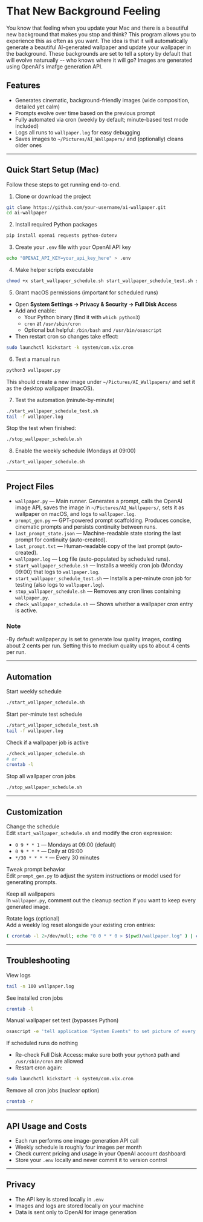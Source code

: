 # That New Background Feeling

You know that feeling when you update your Mac and there is a beautiful new background that makes you stop and think? This program allows you to experience this as often as you want. The idea is that it will automatically generate a beautiful AI-generated wallpaper and update your wallpaper in the background. These backgrounds are set to tell a sptory by default that will evolve naturually -- who knows where it will go? Images are generated using OpenAI's imafge generation API.

## Features

- Generates cinematic, background-friendly images (wide composition, detailed yet calm)
- Prompts evolve over time based on the previous prompt
- Fully automated via cron (weekly by default; minute-based test mode included)
- Logs all runs to `wallpaper.log` for easy debugging
- Saves images to `~/Pictures/AI_Wallpapers/` and (optionally) cleans older ones

---

## Quick Start Setup (Mac)

Follow these steps to get running end-to-end.

1) Clone or download the project
~~~~bash
git clone https://github.com/your-username/ai-wallpaper.git
cd ai-wallpaper
~~~~

2) Install required Python packages
~~~~bash
pip install openai requests python-dotenv
~~~~

3) Create your `.env` file with your OpenAI API key
~~~~bash
echo "OPENAI_API_KEY=your_api_key_here" > .env
~~~~

4) Make helper scripts executable
~~~~bash
chmod +x start_wallpaper_schedule.sh start_wallpaper_schedule_test.sh stop_wallpaper_schedule.sh check_wallpaper_schedule.sh
~~~~

5) Grant macOS permissions (important for scheduled runs)

- Open **System Settings → Privacy & Security → Full Disk Access**
- Add and enable:
  - Your Python binary (find it with `which python3`)
  - `cron` at `/usr/sbin/cron`
  - Optional but helpful: `/bin/bash` and `/usr/bin/osascript`
- Then restart cron so changes take effect:
~~~~bash
sudo launchctl kickstart -k system/com.vix.cron
~~~~

6) Test a manual run
~~~~bash
python3 wallpaper.py
~~~~
This should create a new image under `~/Pictures/AI_Wallpapers/` and set it as the desktop wallpaper (macOS).

7) Test the automation (minute-by-minute)
~~~~bash
./start_wallpaper_schedule_test.sh
tail -f wallpaper.log
~~~~
Stop the test when finished:
~~~~bash
./stop_wallpaper_schedule.sh
~~~~

8) Enable the weekly schedule (Mondays at 09:00)
~~~~bash
./start_wallpaper_schedule.sh
~~~~

---

## Project Files

- `wallpaper.py` — Main runner. Generates a prompt, calls the OpenAI image API, saves the image in `~/Pictures/AI_Wallpapers/`, sets it as wallpaper on macOS, and logs to `wallpaper.log`.
- `prompt_gen.py` — GPT-powered prompt scaffolding. Produces concise, cinematic prompts and persists continuity between runs.
- `last_prompt_state.json` — Machine-readable state storing the last prompt for continuity (auto-created).
- `last_prompt.txt` — Human-readable copy of the last prompt (auto-created).
- `wallpaper.log` — Log file (auto-populated by scheduled runs).
- `start_wallpaper_schedule.sh` — Installs a weekly cron job (Monday 09:00) that logs to `wallpaper.log`.
- `start_wallpaper_schedule_test.sh` — Installs a per-minute cron job for testing (also logs to `wallpaper.log`).
- `stop_wallpaper_schedule.sh` — Removes any cron lines containing `wallpaper.py`.
- `check_wallpaper_schedule.sh` — Shows whether a wallpaper cron entry is active.


### Note
-By default wallpaper.py is set to generate low quality images, costing about 2 cents per run. Setting this to medium quality ups to about 4 cents per run.

---

## Automation

Start weekly schedule
~~~~bash
./start_wallpaper_schedule.sh
~~~~

Start per-minute test schedule
~~~~bash
./start_wallpaper_schedule_test.sh
tail -f wallpaper.log
~~~~

Check if a wallpaper job is active
~~~~bash
./check_wallpaper_schedule.sh
# or
crontab -l
~~~~

Stop all wallpaper cron jobs
~~~~bash
./stop_wallpaper_schedule.sh
~~~~

---

## Customization

Change the schedule  
Edit `start_wallpaper_schedule.sh` and modify the cron expression:
- `0 9 * * 1` — Mondays at 09:00 (default)
- `0 9 * * *` — Daily at 09:00
- `*/30 * * * *` — Every 30 minutes

Tweak prompt behavior  
Edit `prompt_gen.py` to adjust the system instructions or model used for generating prompts.

Keep all wallpapers  
In `wallpaper.py`, comment out the cleanup section if you want to keep every generated image.

Rotate logs (optional)  
Add a weekly log reset alongside your existing cron entries:
~~~~bash
( crontab -l 2>/dev/null; echo "0 0 * * 0 > $(pwd)/wallpaper.log" ) | crontab -
~~~~

---

## Troubleshooting

View logs
~~~~bash
tail -n 100 wallpaper.log
~~~~

See installed cron jobs
~~~~bash
crontab -l
~~~~

Manual wallpaper set test (bypasses Python)
~~~~bash
osascript -e 'tell application "System Events" to set picture of every desktop to POSIX file "'"$HOME/Pictures/AI_Wallpapers/any.png"'"'
~~~~

If scheduled runs do nothing
- Re-check Full Disk Access: make sure both your `python3` path and `/usr/sbin/cron` are allowed
- Restart cron again:
~~~~bash
sudo launchctl kickstart -k system/com.vix.cron
~~~~

Remove all cron jobs (nuclear option)
~~~~bash
crontab -r
~~~~

---

## API Usage and Costs

- Each run performs one image-generation API call
- Weekly schedule is roughly four images per month
- Check current pricing and usage in your OpenAI account dashboard
- Store your `.env` locally and never commit it to version control

---

## Privacy

- The API key is stored locally in `.env`
- Images and logs are stored locally on your machine
- Data is sent only to OpenAI for image generation
